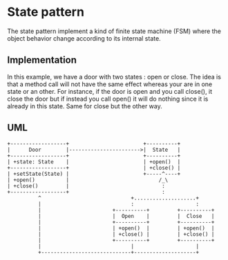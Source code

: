 # State pattern #
The state pattern implement a kind of finite state machine (FSM) where the object behavior change according to its internal state.

## Implementation ##
In this example, we have a door with two states : open or close.
The idea is that a method call will not have the same effect whereas your are in one state or an other.
For instance, if the door is open and you call close(), it close the door but if instead you call open() it will do nothing since it is already in this state.
Same for close but the other way.

## UML ##

    +------------------+                        +----------+
    |      Door        |----------------------->|  State   |
    +------------------+                        +----------+
    | +state: State    |                        | +open()  |
    +------------------+                        | +close() |
    | +setState(State) |                        +-----^----+
    | +open()          |                             /_\
    | +close()         |                              :
    +------------------+                              :
              ^                             +....................+
              |                             :                    :
              |                       +----------+         +----------+
              |                       |  Open    |         |  Close   |
              |                       +----------+         +----------+
              |                       | +open()  |         | +open()  |
              |                       | +close() |         | +close() |
              |                       +----------+         +----------+
              |                             |                    |     
              +-----------------------------+--------------------+     
